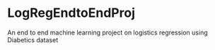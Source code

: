 # LogRegEndtoEndProj
An end to end machine learning project on logistics regression using Diabetics dataset

